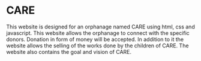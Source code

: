 # CARE
This website is designed for an orphanage named CARE using html, css and javascript. This website allows the orphanage to connect with the specific donors. Donation in form of money will be accepted. In addition to it the website allows the selling of the works done by the children of CARE. The website also contains the goal and vision of CARE.
